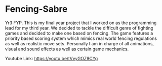 # Fencing-Sabre
Yr3 FYP. This is my final year project that I worked on as the programming lead for my third year. We decided to tackle the difficult genre of fighting games and decided to make one based on fencing. The game features a priority based scoring system which mimics real world fencing regulations as well as realistic move sets. Personally I am in charge of all animations, visual and sound effects as well as certain game mechanics.

Youtube Link: https://youtu.be/tVvyGOZ8CYg
